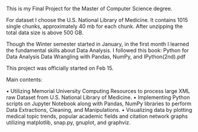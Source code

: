 This is my Final Project for the Master of Computer Science degree. 

For dataset I choose the U.S. National Library of Medicine. 
It contains 1015 single chunks, approximately 40 mb for each chunk. After unzipping the total data size is above 500 GB. 

Though the Winter semester started in January, in the first month I learned the fundamental skills about Data Analysis. I followed this book: Python for Data Analysis Data Wrangling with Pandas, NumPy, and IPython(2nd).pdf

This project was officially started on Feb 15. 

Main contents:

• Utilizing Memorial University Computing Resources to process large XML raw Dataset from U.S. National Library of Medicine.
• Implementing Python scripts on Jupyter Notebook along with Pandas, NumPy libraries to perform Data Extractions, Cleaning, and Manipulations.
• Visualizing data by plotting medical topic trends, popular academic fields and citation network graphs utilizing matplotlib, snap.py, gnuplot, and graphviz.
